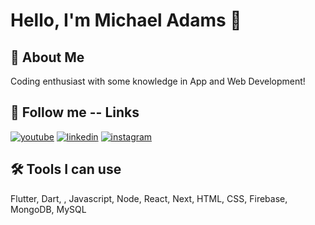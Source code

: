 # Hello, I'm Michael Adams 👋

## 🚀 About Me

Coding enthusiast with some knowledge in App and Web Development!

## 🔗 Follow me -- Links

[![youtube](https://img.shields.io/badge/youtube-ff0000?style=for-the-badge&logo=youtube&logoColor=white)](https://www.youtube.com/channel/UCLU4yityCjunGfLbnF2R41w)
[![linkedin](https://img.shields.io/badge/linkedin-0A66C2?style=for-the-badge&logo=linkedin&logoColor=white)](https://www.linkedin.com/in/michael-nana-adams/)
[![instagram](https://img.shields.io/badge/instagram-1DA1F2?style=for-the-badge&logo=instagram&logoColor=white)](https://www.instagram.com/mighty.mike07/)

## 🛠 Tools I can use

Flutter, Dart, , Javascript, Node, React, Next, HTML, CSS, Firebase, MongoDB, MySQL
